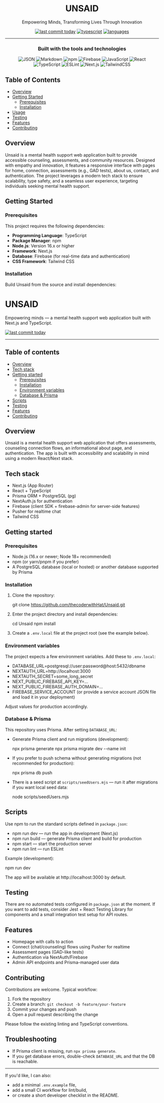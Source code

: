 <div align="center">

# UNSAID  

Empowering Minds, Transforming Lives Through Innovation  

[![last commit today](https://img.shields.io/badge/last%20commit-today-blue)](https://github.com/Ayush007-pro/Unsaid/commits/master)
[![typescript](https://img.shields.io/badge/typescript-99.3%25-blue)](https://www.typescriptlang.org/)
[![languages](https://img.shields.io/github/languages/count/Ayush007-pro/Unsaid)](https://github.com/Ayush007-pro/Unsaid)

---

### Built with the tools and technologies

![JSON](https://img.shields.io/badge/JSON-000000?style=for-the-badge&logo=JSON&logoColor=white)
![Markdown](https://img.shields.io/badge/Markdown-000000?style=for-the-badge&logo=Markdown&logoColor=white)
![npm](https://img.shields.io/badge/npm-CB3837?style=for-the-badge&logo=npm&logoColor=white)
![Firebase](https://img.shields.io/badge/Firebase-FFCA28?style=for-the-badge&logo=Firebase&logoColor=black)
![JavaScript](https://img.shields.io/badge/JavaScript-F7DF1E?style=for-the-badge&logo=JavaScript&logoColor=black)
![React](https://img.shields.io/badge/React-61DAFB?style=for-the-badge&logo=React&logoColor=black)
![TypeScript](https://img.shields.io/badge/TypeScript-3178C6?style=for-the-badge&logo=TypeScript&logoColor=white)
![ESLint](https://img.shields.io/badge/ESLint-4B32C3?style=for-the-badge&logo=ESLint&logoColor=white)
![Next.js](https://img.shields.io/badge/Next.js-000000?style=for-the-badge&logo=Next.js&logoColor=white)
![TailwindCSS](https://img.shields.io/badge/TailwindCSS-06B6D4?style=for-the-badge&logo=Tailwind-CSS&logoColor=white)

</div>

## Table of Contents

- [Overview](#overview)
- [Getting Started](#getting-started)
  - [Prerequisites](#prerequisites)
  - [Installation](#installation)
- [Usage](#usage)
- [Testing](#testing)
- [Features](#features)
- [Contributing](#contributing)

## Overview

Unsaid is a mental health support web application built to provide accessible counseling, assessments, and community resources. Designed with empathy and innovation, it features a responsive interface with pages for home, connection, assessments (e.g., GAD tests), about us, contact, and authentication. The project leverages a modern tech stack to ensure scalability, type safety, and a seamless user experience, targeting individuals seeking mental health support.

## Getting Started

### Prerequisites

This project requires the following dependencies:

- **Programming Language**: TypeScript
- **Package Manager**: npm
- **Node.js**: Version 16.x or higher
- **Framework**: Next.js
- **Database**: Firebase (for real-time data and authentication)
- **CSS Framework**: Tailwind CSS

### Installation

Build Unsaid from the source and install dependencies:

# UNSAID

Empowering minds — a mental health support web application built with Next.js and TypeScript.

[![last commit today](https://img.shields.io/badge/last%20commit-today-blue)](https://github.com/thecoderwithHat/Unsaid/commits/main)

---

## Table of contents

- [Overview](#overview)
- [Tech stack](#tech-stack)
- [Getting started](#getting-started)
   - [Prerequisites](#prerequisites)
   - [Installation](#installation)
   - [Environment variables](#environment-variables)
   - [Database & Prisma](#database--prisma)
- [Scripts](#scripts)
- [Testing](#testing)
- [Features](#features)
- [Contributing](#contributing)

## Overview

Unsaid is a mental health support web application that offers assessments, counseling connection flows, an informational about page, and authentication. The app is built with accessibility and scalability in mind using a modern React/Next stack.

## Tech stack

- Next.js (App Router)
- React + TypeScript
- Prisma ORM + PostgreSQL (pg)
- NextAuth.js for authentication
- Firebase (client SDK + firebase-admin for server-side features)
- Pusher for realtime chat
- Tailwind CSS

## Getting started

### Prerequisites

- Node.js (16.x or newer; Node 18+ recommended)
- npm (or yarn/pnpm if you prefer)
- A PostgreSQL database (local or hosted) or another database supported by Prisma

### Installation

1. Clone the repository:

    git clone https://github.com/thecoderwithHat/Unsaid.git

2. Enter the project directory and install dependencies:

    cd Unsaid
    npm install

3. Create a `.env.local` file at the project root (see the example below).

### Environment variables

The project expects a few environment variables. Add these to `.env.local`:

- DATABASE_URL=postgresql://user:password@host:5432/dbname
- NEXTAUTH_URL=http://localhost:3000
- NEXTAUTH_SECRET=some_long_secret
- NEXT_PUBLIC_FIREBASE_API_KEY=...
- NEXT_PUBLIC_FIREBASE_AUTH_DOMAIN=...
- FIREBASE_SERVICE_ACCOUNT (or provide a service account JSON file and load it in your deployment)

Adjust values for production accordingly.

### Database & Prisma

This repository uses Prisma. After setting `DATABASE_URL`:

- Generate Prisma client and run migrations (development):

   npx prisma generate
   npx prisma migrate dev --name init

- If you prefer to push schema without generating migrations (not recommended for production):

   npx prisma db push

- There is a seed script at `scripts/seedUsers.mjs` — run it after migrations if you want local seed data:

   node scripts/seedUsers.mjs

## Scripts

Use npm to run the standard scripts defined in `package.json`:

- npm run dev — run the app in development (Next.js)
- npm run build — generate Prisma client and build for production
- npm start — start the production server
- npm run lint — run ESLint

Example (development):

   npm run dev

The app will be available at http://localhost:3000 by default.

## Testing

There are no automated tests configured in `package.json` at the moment. If you want to add tests, consider Jest + React Testing Library for components and a small integration test setup for API routes.

## Features

- Homepage with calls to action
- Connect (chat/counseling) flows using Pusher for realtime
- Assessment pages (GAD-like tests)
- Authentication via NextAuth/Firebase
- Admin API endpoints and Prisma-managed user data

## Contributing

Contributions are welcome. Typical workflow:

1. Fork the repository
2. Create a branch: `git checkout -b feature/your-feature`
3. Commit your changes and push
4. Open a pull request describing the change

Please follow the existing linting and TypeScript conventions.

## Troubleshooting

- If Prisma client is missing, run `npx prisma generate`.
- If you get database errors, double-check `DATABASE_URL` and that the DB is reachable.

---

If you'd like, I can also:

- add a minimal `.env.example` file,
- add a small CI workflow for lint/build,
- or create a short developer checklist in the README.
